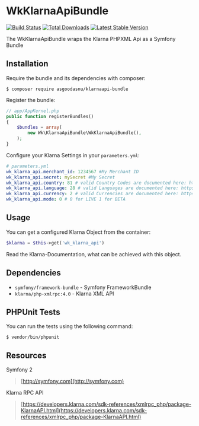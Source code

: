 # WkKlarnaApiBundle

[![Build Status](https://travis-ci.org/asgoodasnu/klarnaapi-bundle.png?branch=master)](https://travis-ci.org/asgoodasnu/klarnaapi-bundle) [![Total Downloads](https://poser.pugx.org/asgoodasnu/klarnaapi-bundle/d/total.png)](https://packagist.org/packages/asgoodasnu/klarnaapi-bundle) [![Latest Stable Version](https://poser.pugx.org/asgoodasnu/klarnaapi-bundle/v/stable.png)](https://packagist.org/packages/asgoodasnu/klarnaapi-bundle)

The WkKlarnaApiBundle wraps the Klarna PHPXML Api as a Symfony Bundle 

Installation
----------------------------------------------------------------

Require the bundle and its dependencies with composer:

    $ composer require asgoodasnu/klarnaapi-bundle
    
Register the bundle:

```php
// app/AppKernel.php
public function registerBundles()
{
    $bundles = array(
        new Wk\KlarnaApiBundle\WkKlarnaApiBundle(),
    );
}
```

Configure your Klarna Settings in your `parameters.yml`:

```yaml
# parameters.yml
wk_klarna_api.merchant_id: 1234567 #My Merchant ID
wk_klarna_api.secret: mySecret #My Secret
wk_klarna_api.country: 81 # valid Country Codes are documented here: https://developers.klarna.com/sdk-references/xmlrpc_php/class-KlarnaCountry.html
wk_klarna_api.language: 28 # valid Languages are documented here: https://developers.klarna.com/sdk-references/xmlrpc_php/class-KlarnaLanguage.html
wk_klarna_api.currency: 2 # valid Currencies are documented here: https://developers.klarna.com/sdk-references/xmlrpc_php/class-KlarnaCurrency.html 
wk_klarna_api.mode: 0 # 0 for LIVE 1 for BETA
```
 
Usage
----------------------------------------------------------------
You can get a configured Klarna Object from the container:
```PHP
$klarna = $this->get('wk_klarna_api')
```

Read the Klarna-Documentation, what can be achieved with this object.

Dependencies
----------------------------------------------------------------
* `symfony/framework-bundle` - Symfony FrameworkBundle
* `klarna/php-xmlrpc:4.0` - Klarna XML API

PHPUnit Tests
----------------------------------------------------------------
You can run the tests using the following command:

    $ vendor/bin/phpunit

Resources
----------------------------------------------------------------
Symfony 2
> [http://symfony.com](http://symfony.com)

Klarna RPC API
> [https://developers.klarna.com/sdk-references/xmlrpc_php/package-KlarnaAPI.html](https://developers.klarna.com/sdk-references/xmlrpc_php/package-KlarnaAPI.html)

